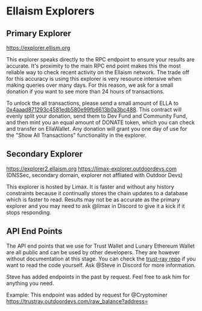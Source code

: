 <!-- TITLE: Explorers -->
<!-- SUBTITLE: A list of the explorers maintained by the community -->

# Ellaism Explorers

## Primary Explorer

https://explorer.ellism.org

This explorer speaks directly to the RPC endpoint to ensure your results are accurate.  It's proximity to the main RPC end point makes this the most reliable way to check recent activity on the Ellaism network.  The trade off for this accuracy is using this explorer is very resource intensive when making queries over many days.  For this reason, we ask for a small donation if you want to see more than 24 hours of transactions.

To unlock the all transactions, please send a small amount of ELLA to [0x4aaad871293c4581edb580e99fb6613b0a3bc488](https://explorer.ellaism.org/account/0x4aaad871293c4581edb580e99fb6613b0a3bc488).  This contract will evenly split your donation, send them to Dev Fund and Community Fund, and then mint you an equal amount of DONATE token, which you can check and transfer on EllaWallet. Any donation will grant you one day of use for the "Show All Transactions" functionality in the explorer. 

## Secondary Explorer

https://explorer2.ellaism.org
https://limax-explorer.outdoordevs.com    (DNSSec, secondary domain, explorer not affliated with Outdoor Devs)


This explorer is hosted by Limax.  It is faster and without any history constraints because it continually stores the chain updates to a database which is faster to read.  Results may not be as accurate as the primary explorer and you may need to ask @limax in Discord to give it a kick if it stops responding.


## API End Points

The API end points that we use for Trust Wallet and Lunary Ethereum Wallet are all public and can be used by other developers.  They are however without documentation at this stage.  You can check the [trust-ray repo](https://github.com/ellaism/trust-ray/blob/master/src/routes/ApiRoutes.ts) if you want to read the code yourself.   Ask @Steve in Discord for more information.  

Steve has added endpoints in the past by request.  Feel free to ask him for anything you need.

Example:  This endpoint was added by request for @Cryptominer   https://trustray.outdoordevs.com/raw_balance?address=




